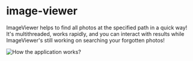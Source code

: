 # image-viewer
ImageViewer helps to find all photos at the specified path in a quick way! It's multithreaded, works rapidly, and you can interact with results while ImageViewer's still working on searching your forgotten photos!

![How the application works?](/images/preview.gif)
